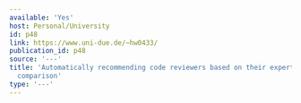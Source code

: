 ```yaml
---
available: 'Yes'
host: Personal/University
id: p48
link: https://www.uni-due.de/~hw0433/
publication_id: p48
source: '---'
title: 'Automatically recommending code reviewers based on their expertise: An empirical
  comparison'
type: '---'
---
```

